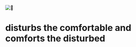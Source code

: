 ![📂](https://github.com/user-attachments/assets/ead00536-5bfe-4b8d-a604-ba6be2dcba44)
# disturbs the comfortable and comforts the disturbed
